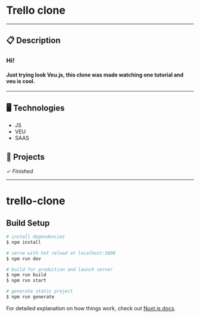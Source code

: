# Trello clone

---

  
## 📋 Description

### Hi!

#### Just trying look Veu.js, this clone was made watching one tutorial and veu is cool.

---


## 🖥️ Technologies

- JS
- VEU
- SAAS

## 🎨 Projects

*✓ Finished*



---


# trello-clone

## Build Setup

```bash
# install dependencies
$ npm install

# serve with hot reload at localhost:3000
$ npm run dev

# build for production and launch server
$ npm run build
$ npm run start

# generate static project
$ npm run generate
```

For detailed explanation on how things work, check out [Nuxt.js docs](https://nuxtjs.org).
